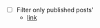 - [ ] Filter only published posts'
  - [link](https://akashrajpurohit.com/blog/set-up-draft-pages-effectively-in-astro-with-configdriven-content-authoring/)
